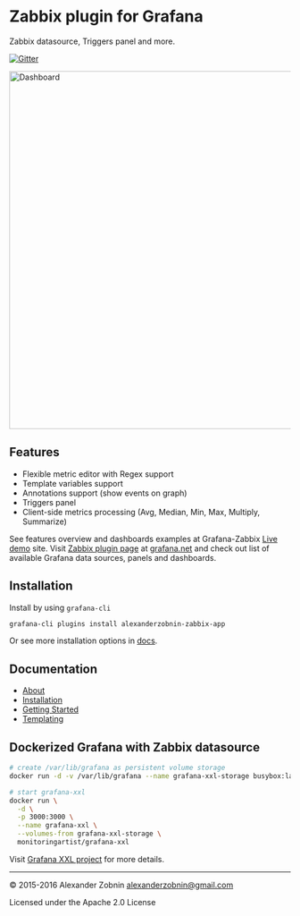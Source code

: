 # Zabbix plugin for Grafana

Zabbix datasource, Triggers panel and more.

[![Gitter](https://badges.gitter.im/Join%20Chat.svg)](https://gitter.im/alexanderzobnin/grafana-zabbix?utm_source=badge&utm_medium=badge&utm_campaign=pr-badge)

<img width="640" alt="Dashboard" src="https://cloud.githubusercontent.com/assets/4932851/16547269/69d67380-4170-11e6-9724-ac8b53cd8b93.png">

## Features
  - Flexible metric editor with Regex support
  - Template variables support
  - Annotations support (show events on graph)
  - Triggers panel
  - Client-side metrics processing (Avg, Median, Min, Max, Multiply, Summarize)

See features overview and dashboards examples at Grafana-Zabbix [Live demo](http://play.grafana-zabbix.org) site.
Visit [Zabbix plugin page](http://grafana.net/plugins/alexanderzobnin-zabbix-app) at [grafana.net](http://grafana.net) and check out list of available Grafana data sources, panels and dashboards.

## Installation
Install by using `grafana-cli`
```sh
grafana-cli plugins install alexanderzobnin-zabbix-app
```
Or see more installation options in [docs](http://docs.grafana-zabbix.org/installation/).

## Documentation
  - [About](http://docs.grafana-zabbix.org)
  - [Installation](http://docs.grafana-zabbix.org/installation)
  - [Getting Started](http://docs.grafana-zabbix.org/guides/gettingstarted)
  - [Templating](http://docs.grafana-zabbix.org/guides/templating)

## Dockerized Grafana with Zabbix datasource

```sh
# create /var/lib/grafana as persistent volume storage
docker run -d -v /var/lib/grafana --name grafana-xxl-storage busybox:latest

# start grafana-xxl
docker run \
  -d \
  -p 3000:3000 \
  --name grafana-xxl \
  --volumes-from grafana-xxl-storage \
  monitoringartist/grafana-xxl
```

Visit [Grafana XXL project](https://github.com/monitoringartist/grafana-xxl) for more details.

---
:copyright: 2015-2016 Alexander Zobnin alexanderzobnin@gmail.com

Licensed under the Apache 2.0 License
